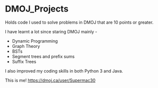 # DMOJ_Projects
Holds code I used to solve problems in DMOJ that are 10 points or greater.

I have learnt a lot since staring DMOJ mainly - 
- Dynamic Programming
- Graph Theory
- BSTs
- Segment trees and prefix sums
- Suffix Trees

I also improved my coding skills in both Python 3 and Java.

This is me!
https://dmoj.ca/user/Supermac30